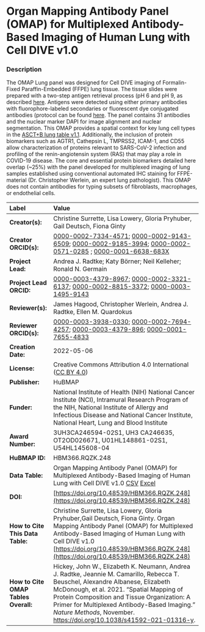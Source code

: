 # Organ Mapping Antibody Panel (OMAP) for Multiplexed Antibody-Based Imaging of Human Lung with Cell DIVE v1.0

### Description
The OMAP Lung panel was designed for Cell DIVE imaging of  Formalin-Fixed Paraffin-Embedded (FFPE) lung tissue. The tissue slides were prepared with a two-step antigen retrieval process (pH 6 and pH 9, as described [here](dx.doi.org/10.17504/protocols.io.bpwumpew). Antigens were detected using either primary antibodies with fluorophore-labeled secondaries or fluorescent dye conjugated antibodies (protocol can be found [here](dx.doi.org/10.17504/protocols.io.b4kgqutw).  The panel contains 31 antibodies and the nuclear marker DAPI for image alignment and nuclear segmentation. This OMAP provides a spatial context for key lung cell types in the [ASCT+B lung table v1.1](https://doi.org/10.48539/HBM323.SGDF.945).   Additionally, the inclusion of protein biomarkers such as AGTR1, Cathepsin L, TMPRSS2, ICAM-1, and CD55 allow characterization of proteins relevant to SARS-CoV-2 infection and profiling of the renin-angiotensin system (RAS) that may play a role in COVID-19 disease. The core and essential protein biomarkers detailed here overlap (~25%) with the panel developed for multiplexed imaging of lung samples established using conventional automated IHC staining for FFPE-material  (Dr. Christopher Werlein, an expert lung pathologist).  This OMAP does not contain antibodies for typing subsets of fibroblasts, macrophages, or endothelial cells.



| Label | Value |
| :------------- |:-------------|
| **Creator(s):** | Christine Surrette, Lisa Lowery, Gloria Pryhuber, Gail Deutsch, Fiona Ginty |
| **Creator ORCID(s):** | [0000-0002-7334-4571](https://orcid.org/0000-0002-7334-4571); [0000-0002-9143-6509](https://orcid.org/0000-0002-9143-6509); [0000-0002-9185-3994](https://orcid.org/0000-0002-9185-3994); [0000-0002-0571-0285](https://orcid.org/0000-0002-0571-0285) ; [0000-0001-6638-683X](https://orcid.org/0000-0001-6638-683X)|
| **Project Lead:** | Andrea J. Radtke; Katy B&ouml;rner; Neil Kelleher; Ronald N. Germain |
| **Project Lead ORCID:** | [0000-0003-4379-8967](https://orcid.org/0000-0003-4379-8967); [0000-0002-3321-6137](https://orcid.org/0000-0002-3321-6137); [0000-0002-8815-3372](https://orcid.org/0000-0002-8815-3372); [0000-0003-1495-9143](https://orcid.org/0000-0003-1495-9143) |
| **Reviewer(s):** |James Hagood, Christopher Werlein, Andrea J. Radtke, Ellen M. Quardokus|
| **Reviewer ORCID(s):** |[0000-0003-3938-0330](https://orcid.org/0000-0003-3938-0330); [0000-0002-7694-4257](https://orcid.org/0000-0002-7694-4257); [0000-0003-4379-896](https://orcid.org/0000-0003-4379-896); [0000-0001-7655-4833](https://orcid.org/0000-0001-7655-4833)  
| **Creation Date:** | 2022-05-06|
| **License:** | Creative Commons Attribution 4.0 International ([CC BY 4.0](https://creativecommons.org/licenses/by/4.0/)) |
| **Publisher:** | HuBMAP |
| **Funder:** | National Institute of Health (NIH) National Cancer Institute (NCI), Intramural Research Program of the NIH, National Institute of Allergy and Infectious Disease and National Cancer Institute, National Heart, Lung and Blood Institute|
| **Award Number:** | 3UH3CA246594-02S1, UH3 CA246635, OT2OD026671, U01HL148861-02S1,  U54HL145608-04 |
| **HuBMAP ID:** |HBM366.RQZK.248|
| **Data Table:** | Organ Mapping Antibody Panel (OMAP) for Multiplexed Antibody-Based Imaging of Human Lung with Cell DIVE v1.0 [CSV](https://hubmapconsortium.github.io/ccf-releases/v1.2/omap/OMAP_Lung_Cell_DIVE.csv) [Excel](https://hubmapconsortium.github.io/ccf-releases/v1.2/omap/OMAP_Lung_Cell_DIVE.xlsx) |
| **DOI:** | [https://doi.org/10.48539/HBM366.RQZK.248](https://doi.org/10.48539/HBM366.RQZK.248) |
| **How to Cite This Data Table:** |Christine Surrette, Lisa Lowery, Gloria Pryhuber,Gail Deutsch, Fiona Ginty. Organ Mapping Antibody Panel (OMAP) for Multiplexed Antibody-Based Imaging of Human Lung with Cell DIVE v1.0 [https://doi.org/10.48539/HBM366.RQZK.248](https://doi.org/10.48539/HBM366.RQZK.248) |
| **How to Cite OMAP Tables Overall:** | Hickey, John W., Elizabeth K. Neumann, Andrea J. Radtke, Jeannie M. Camarillo, Rebecca T. Beuschel, Alexandre Albanese, Elizabeth McDonough, et al. 2021. “Spatial Mapping of Protein Composition and Tissue Organization: A Primer for Multiplexed Antibody-Based Imaging.” *Nature Methods*, November. https://doi.org/10.1038/s41592-021-01316-y. |

